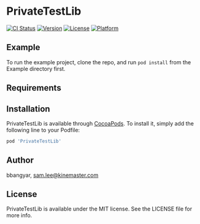 # PrivateTestLib

[![CI Status](https://img.shields.io/travis/bbangyar/PrivateTestLib.svg?style=flat)](https://travis-ci.org/bbangyar/PrivateTestLib)
[![Version](https://img.shields.io/cocoapods/v/PrivateTestLib.svg?style=flat)](https://cocoapods.org/pods/PrivateTestLib)
[![License](https://img.shields.io/cocoapods/l/PrivateTestLib.svg?style=flat)](https://cocoapods.org/pods/PrivateTestLib)
[![Platform](https://img.shields.io/cocoapods/p/PrivateTestLib.svg?style=flat)](https://cocoapods.org/pods/PrivateTestLib)

## Example

To run the example project, clone the repo, and run `pod install` from the Example directory first.

## Requirements

## Installation

PrivateTestLib is available through [CocoaPods](https://cocoapods.org). To install
it, simply add the following line to your Podfile:

```ruby
pod 'PrivateTestLib'
```

## Author

bbangyar, sam.lee@kinemaster.com

## License

PrivateTestLib is available under the MIT license. See the LICENSE file for more info.
